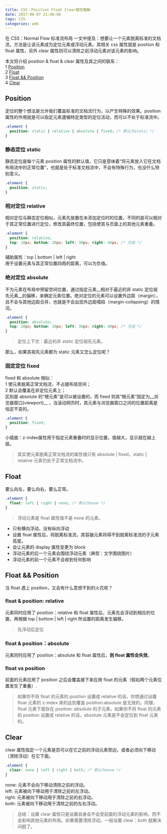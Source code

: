 ```yaml
---
title: CSS：Position Float Clear属性略解
date: 2017-06-07 21:40:06
tags: CSS
categories: web
---
```


在<a> CSS：Normal Flow 标准流布局 </a>一文中提及：想要让一个元素脱离标准的文档流，方法是让该元素成为定位元素或浮动元素。其相关 css 属性就是 position 和 float 属性，另外 clear 属性则可以清除之前浮动元素对该元素的影响。
 <!-- more -->  

本文将介绍 position & float & clear 属性及其之间的联系：  
1 [Position](#position)  
2 [Float](#float)  
3 [Float && Position](#floatAndPosition)  
4 [Clear](#clear)

## <span id="position">Position</span>
定位的整个想法是允许我们覆盖标准的文档流行为，以产生特殊的效果。position 属性的作用就是可以指定元素遵循特定类型的定位活动，而可以不处于标准流中。
```CSS
.element {
  position: static | relative | absolute | fixed; /* 默认为static */
}
```
### 静态定位 static
静态定位是每个元素 position 属性的默认值，它只是意味着“将元素放入它在文档布局流中的正常位置”，也就是处于标准文档流中，不会有特殊行为，也没什么特别意义。
```CSS
.element {
  position: static;
}
```

### 相对定位 relative
相对定位与静态定位相似，元素先放置在未添加定位时的位置，不同的是可以相对于其正常位置进行定位，修改其最终位置，包括使其与页面上的其他元素重叠。
```CSS
.element {
  position: relative;
  top: 10px; bottom: 20px; left: 30px; right: 40px; /* 可选 */
}
```
辅助属性：top | bottom | left | right  
用于设置元素与其正常位置四周的距离，可以为负值。

### 绝对定位 absolute
不为元素在布局中预留空间位置，通过指定元素__相对于最近的非 static 定位祖先元素__的偏移，来确定元素位置。绝对定位的元素可以设置外边距（margin），且不会与其他边距合并，也就是不会出现外边距塌陷（margin-collapsing）的情况。
```CSS
.element {
  position: absolute;
  top: 10px; bottom: 20px; left: 30px; right: 40px; /* 可选 */
}
```
> 定位上下文：最近的非 static 定位祖先元素。

那么，如果其祖先元素都为 static 元素又怎么定位呢？

### 固定定位 fixed
fixed 和 absolute 相似：   
1 使元素脱离正常文档流，不占据布局空间；  
2 默认会覆盖在非定位元素上；   
区别是 absolute 的“根元素”是可以被设置的，而 fixed 则其“根元素”固定为__浏览器窗口(viewport)__ ，当滚动网页时，其元素与浏览器窗口之间的位置距离是恒定不变的。
```CSS
.element {
  position: fixed;
}
```
小插曲：z-index属性用于指定元素重叠时的显示位置，值越大，显示就在越上层。
> 其实使元素脱离正常文档流的属性值只有 absolute | fixed，static | relative 元素仍处于正常文档流中。

## <span id="float">Float</span>
要么向左，要么向右，要么正常。
```CSS
.element {
  float: left | right | none; /* 默认为none */
}
```
> 浮动元素是 float 属性值不是 none 的元素。

+ 只有横向浮动，没有纵向浮动
+ 设置 float 属性后，将脱离标准流，其容器元素将得不到脱离标准流的子元素高度。
+ 会让元素的 display 属性变更为 block
+ 浮动元素的后一个元素会围绕浮动元素（典型：文字围绕图片）
+ 浮动元素的前一个元素不会收到任何影响

## <span id="floatAndPosition">Float && Position</span>
当 float 遇上 position，又会有什么意想不到的火花呢？

### float & position: relative
元素同时应用了 position：relative 和 float 属性后，元素先会浮动到相应的位置，再根据 top | bottom | left | right 所设置的距离发生偏移。
> 先浮动后定位

### float & position：absolute
元素同时应用了 position：absolute 和 float 属性后，__则 float 属性会失效__。

### float vs position
前面的元素应用了 position 之后会覆盖接下来应用  float 的元素（假如两个元素位置发生了重叠）.
> 如果你不将 float 的元素的 position 设置成 relative 的话，你想通过设置 float 元素的 z-index 来的达到覆盖 position:absolute 是无效的。同理， float 元素下面存在 position: absolute 的子元素，如果你不将 float 的元素的 position 设置成 relative 的话，absolute 元素是不会定位到 float 元素的。

## <span id="clear">Clear</span>
clear 属性指定一个元素是否可以在它之前的浮动元素旁边，或者必须向下移动（清除浮动）在它下面。
```CSS
.element {
  clear: none | left | right | both; /* 默认为none */
}
```
none: 元素不会向下移动清除之前的浮动。  
left: 元素被向下移动用于清除之前的左浮动。  
right: 元素被向下移动用于清除之前的右浮动。  
both: 元素被向下移动用于清除之前的左右浮动。
> 总结：设置 clear 属性只是设置自身会不会受前面的浮动元素的影响，而不会影响其他元素的布局。如果需要清除浮动，一般设置 clear：both 就解决问题了。
